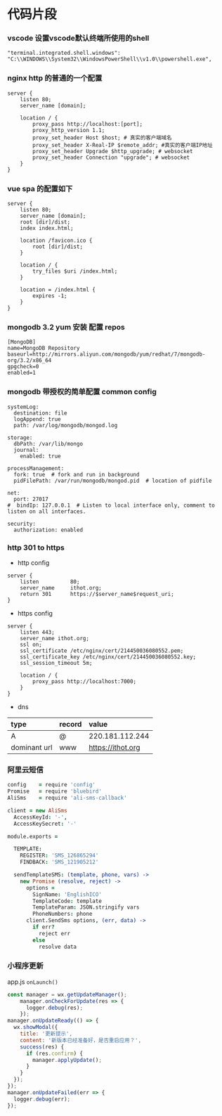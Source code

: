 # 代码片段

### vscode 设置vscode默认终端所使用的shell
`"terminal.integrated.shell.windows": "C:\\WINDOWS\\System32\\WindowsPowerShell\\v1.0\\powershell.exe",`

### nginx http 的普通的一个配置
```nginx
server {
    listen 80;
    server_name [domain];

    location / {
        proxy_pass http://localhost:[port];
        proxy_http_version 1.1;
        proxy_set_header Host $host; # 真实的客户端域名
        proxy_set_header X-Real-IP $remote_addr; #真实的客户端IP地址 
        proxy_set_header Upgrade $http_upgrade; # websocket
        proxy_set_header Connection "upgrade"; # websocket
    }
}
```
### vue spa 的配置如下
```nginx
server {
    listen 80;
    server_name [domain];
    root [dir]/dist;
    index index.html;

    location /favicon.ico {
        root [dir]/dist;
    }

    location / {
        try_files $uri /index.html;
    }

    location = /index.html {
        expires -1;
    }
}
```

### mongodb 3.2 yum 安装 配置 repos
```yum
[MongoDB]
name=MongoDB Repository
baseurl=http://mirrors.aliyun.com/mongodb/yum/redhat/7/mongodb-org/3.2/x86_64
gpgcheck=0
enabled=1
```

### mongodb 带授权的简单配置 common config
```mongodb
systemLog:
  destination: file
  logAppend: true
  path: /var/log/mongodb/mongod.log

storage:
  dbPath: /var/lib/mongo
  journal:
    enabled: true

processManagement:
  fork: true  # fork and run in background
  pidFilePath: /var/run/mongodb/mongod.pid  # location of pidfile

net:
  port: 27017
#  bindIp: 127.0.0.1  # Listen to local interface only, comment to listen on all interfaces.

security:
  authorization: enabled
```
### http 301 to https

- http config

```nginx
server {
    listen          80;
    server_name     ithot.org;
    return 301      https://$server_name$request_uri;
}
```

- https config

```nginx
server {
    listen 443;
    server_name ithot.org;
    ssl on;
    ssl_certificate /etc/nginx/cert/214450036080552.pem;
    ssl_certificate_key /etc/nginx/cert/214450036080552.key;
    ssl_session_timeout 5m;

    location / {
        proxy_pass http://localhost:7000;
    }
}
```

- dns

| type | record | value |
| :- | :- | :- |
| A | @ | 220.181.112.244 |
| dominant url | www | https://ithot.org |


### 阿里云短信
```coffeescript
config    = require 'config'
Promise   = require 'bluebird'
AliSms    = require 'ali-sms-callback'

client = new AliSms
  AccessKeyId: '-',
  AccessKeySecret: '-'

module.exports =

  TEMPLATE:
    REGISTER: 'SMS_126865294'
    FINDBACK: 'SMS_121905212'

  sendTemplateSMS: (template, phone, vars) ->
    new Promise (resolve, reject) ->
      options =
        SignName: 'EnglishICO'
        TemplateCode: template
        TemplateParam: JSON.stringify vars
        PhoneNumbers: phone
      client.SendSms options, (err, data) ->
        if err?
          reject err
        else
          resolve data

```
### 小程序更新
app.js `onLaunch()`
```js
const manager = wx.getUpdateManager();
    manager.onCheckForUpdate(res => {
      logger.debug(res);
    });
manager.onUpdateReady(() => {
  wx.showModal({
    title: '更新提示',
    content: '新版本已经准备好，是否重启应用？',
    success(res) {
      if (res.confirm) {
        manager.applyUpdate();
      }
    }
  });
});
manager.onUpdateFailed(err => {
  logger.debug(err);
});
```
